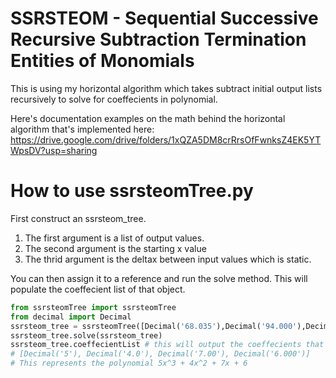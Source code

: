 ﻿# SSRSTEOM - Sequential Successive Recursive Subtraction Termination Entities of Monomials
 
 This is using my horizontal algorithm which takes subtract initial output lists recursively to solve for coeffecients in polynomial.
 
 Here's documentation examples on the math behind the horizontal algorithm that's implemented here: https://drive.google.com/drive/folders/1xQZA5DM8crRrsOfFwnksZ4EK5YTWpsDV?usp=sharing
 

# How to use ssrsteomTree.py

First construct an ssrsteom_tree. 
1. The first argument is a list of output values.
2. The second argument is the starting x value
3. The thrid argument is the deltax between input values which is static.

You can then assign it to a reference and run the solve method.
This will populate the coeffecient list of that object.


```python
from ssrsteomTree import ssrsteomTree
from decimal import Decimal
ssrsteom_tree = ssrsteomTree([Decimal('68.035'),Decimal('94.000'),Decimal('126.625'),Decimal('166.720')], Decimal('1.9'),Decimal('.3'))
ssrsteom_tree.solve(ssrsteom_tree)
ssrsteom_tree.coeffecientList # this will output the coeffecients that hit the points above 
# [Decimal('5'), Decimal('4.0'), Decimal('7.00'), Decimal('6.000')]
# This represents the polynomial 5x^3 + 4x^2 + 7x + 6 
```
